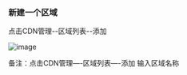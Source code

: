### 新建一个区域

点击CDN管理--区域列表--添加

![image](https://user-images.githubusercontent.com/90588289/133732961-a58b6112-869a-42ea-af70-d2c1fca69e90.png)

备注：点击CDN管理—-区域列表—-添加 输入区域名称

